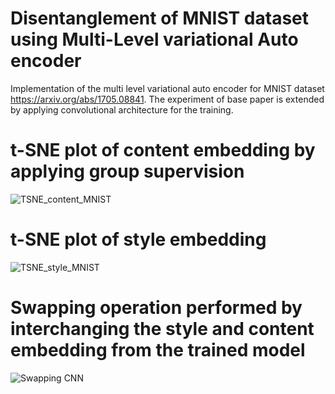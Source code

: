 # Disentanglement of MNIST dataset using Multi-Level variational Auto encoder  

Implementation of the multi level variational auto encoder for MNIST dataset https://arxiv.org/abs/1705.08841. The experiment of base paper is extended by applying convolutional architecture for the training. 

# t-SNE plot of content embedding by applying group supervision
![TSNE_content_MNIST](https://user-images.githubusercontent.com/57464195/167592673-d85969d7-e241-4ae4-952e-0e88967413a0.png)


# t-SNE plot of style embedding
![TSNE_style_MNIST](https://user-images.githubusercontent.com/57464195/167592697-6454a21d-9315-48b4-8452-ce6faeb16d78.png)


# Swapping operation performed by interchanging the style and content embedding from the trained model
![Swapping CNN](https://user-images.githubusercontent.com/57464195/167592712-47256e75-4527-4b13-9b7a-a056dd1fb420.png)
